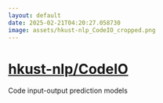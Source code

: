 ```yaml
---
layout: default
date: 2025-02-21T04:20:27.058730
image: assets/hkust-nlp_CodeIO_cropped.png
---
```


# [hkust-nlp/CodeIO](https://github.com/hkust-nlp/CodeIO)

Code input-output prediction models
